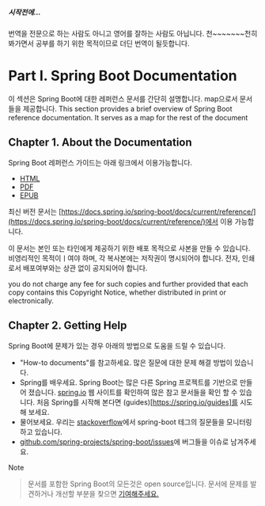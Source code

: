 ##### 시작전에...

번역을 전문으로 하는 사람도 아니고 영어를 잘하는 사람도 아닙니다.
천~~~~~~~천히 봐가면서 공부를 하기 위한 목적이므로 더딘 번역이 될듯합니다.


# Part I. Spring Boot Documentation

이 섹션은 Spring Boot에 대한 레퍼런스 문서를 간단히 설명합니다. map으로서 문서들을 제공합니다.
This section provides a brief overview of Spring Boot reference documentation. It serves as a map for
the rest of the document

## Chapter 1. About the Documentation

Spring Boot 레퍼런스 가이드는 아래 링크에서 이용가능합니다.

* [HTML](https://docs.spring.io/spring-boot/docs/2.0.0.RELEASE/reference/html)
* [PDF](https://docs.spring.io/spring-boot/docs/2.0.0.RELEASE/reference/pdf/spring-boot-reference.pdf)
* [EPUB](https://docs.spring.io/spring-boot/docs/2.0.0.RELEASE/reference/epub/spring-boot-reference.epub)

최신 버전 문서는 [https://docs.spring.io/spring-boot/docs/current/reference/](https://docs.spring.io/spring-boot/docs/current/reference/)에서 이용 가능합니다.

이 문서는 본인 또는 타인에게 제공하기 위한 배포 목적으로 사본을 만들 수 있습니다.
비영리적인 목적이ㅣ여야 하며, 각 복사본에는 저작권이 명시되어야 합니다.
전자, 인쇄로서 배포여부와는 상관 없이 공지되어야 합니다.

you do not charge any fee for such copies and further provided that each copy contains this Copyright
Notice, whether distributed in print or electronically.

## Chapter 2. Getting Help

Spring Boot에 문제가 있는 경우 아래의 방법으로 도움을 드릴 수 있습니다.

* "How-to documents"를 참고하세요. 많은 질문에 대한 문제 해결 방법이 있습니다.
* Spring를 배우세요. Spring Boot는 많은 다른 Spring 프로젝트를 기반으로 만들어 졌습니다. [spring.io](spring.io) 웹 사이트를 확인하여 많은 참고 문서들을 확인 할 수 있습니다. 처음 Spring를 시작해 본다면 (guides)[https://spring.io/guides]를 시도해 보세요.
* 물어보세요. 우리는 [stackoverflow](https://stackoverflow.com)에서 spring-boot 테그의 질문들을 모니터링하고 있습니다.
* [github.com/spring-projects/spring-boot/issues](github.com/spring-projects/spring-boot/issues)에 버그들을 이슈로 남겨주세요.

Note

>문서를 포함한 Spring Boot의 모든것은 open source입니다. 문서에 문제를 발견하거나 개선할 부분을 찾으면 [기여해주세요.](https://github.com/spring-projects/spring-boot/tree/v2.0.0.RELEASE)
